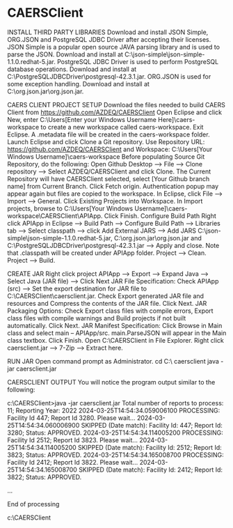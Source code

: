 # CAERSClient

INSTALL THIRD PARTY LIBRARIES
Download and install JSON Simple, ORG.JSON and PostgreSQL JDBC Driver after accepting their licenses.
JSON Simple is a popular open source JAVA parsing library and is used to parse the JSON. Download and install at C:\json-simple\json-simple-1.1.0.redhat-5.jar.
PostgreSQL JDBC Driver is used to perform PostgreSQL database operations. Download and install at C:\PostgreSQLJDBCDriver\postgresql-42.3.1.jar.
ORG.JSON is used for some exception handling. Download and install at C:\org.json.jar\org.json.jar.

CAERS CLIENT PROJECT SETUP
Download the files needed to build CAERS Client from https://github.com/AZDEQ/CAERSClient
Open Eclipse and click New, enter C:\Users\[Enter your Windows Username Here]\caers-workspace to create a new workspace called caers-workspace. Exit Eclipse. A .metadata file will be created in the caers-workspace folder.
Launch Eclipse and click Clone a Git repository. Use Repository URL: https://github.com/AZDEQ/CAERSClient and Workspace: C:\Users\[Your Windows Username]\caers-workspace
Before populating Source Git Repository, do the following:
Open Github Desktop --> File --> Clone repository --> Select AZDEQ/CAERSClient and click Clone. The Current Repository will have CAERSClient selected, select [Your Github branch name] from Current Branch. Click Fetch origin.
Authentication popup may appear again but files are copied to the workspace.
In Eclipse, click File --> Import --> General. Click Existing Projects into Workspace. In Import projects, browse to C:\Users\[Your Windows Username]\caers-workspace\CAERSClient\APIApp. Click Finish.
Configure Build Path
Right click APIApp in Eclipse --> Build Path --> Configure Build Path --> Libraries tab --> Select classpath --> click Add External JARS --> Add JARS C:\json-simple\json-simple-1.1.0.redhat-5.jar, C:\org.json.jar\org.json.jar and C:\PostgreSQLJDBCDriver\postgresql-42.3.1.jar --> Apply and close. Note that .classpath will be created under APIApp folder.
Project --> Clean.
Project --> Build.

CREATE JAR
Right click project APIApp --> Export --> Expand Java --> Select Java (JAR file) --> Click Next
JAR File Specification: Check APIApp (src) --> Set the export destination for JAR file to C:\CAERSClient\caersclient.jar. Check Export generated JAR file and resources and Compress the contents of the JAR file. Click Next.
JAR Packaging Options: Check Export class files with compile errors, Export class files with compile warnings and Build projects if not built automatically. Click Next.
JAR Manifest Specification: Click Browse in Main class and select main – APIApp/src. main.ParseJSON will appear in the Main class textbox. Click Finish.
Open C:\CAERSClient in File Explorer. Right click caersclient.jar --> 7-Zip --> Extract here.

RUN JAR
Open command prompt as Administrator.
cd C:\ caersclient
java -jar caersclient.jar

CAERSCLIENT OUTPUT
You will notice the program output similar to the following:

c:\CAERSClient>java -jar caersclient.jar
Total number of reports to process: 11; Reporting Year: 2022
2024-03-25T14:54:34.059006100 PROCESSING: Facility Id 447; Report Id 3280. Please wait...
2024-03-25T14:54:34.060006900 SKIPPED (Date match): Facility Id: 447; Report Id: 3280; Status: APPROVED.
2024-03-25T14:54:34.114005200 PROCESSING: Facility Id 2512; Report Id 3823. Please wait...
2024-03-25T14:54:34.114005200 SKIPPED (Date match): Facility Id: 2512; Report Id: 3823; Status: APPROVED.
2024-03-25T14:54:34.165008700 PROCESSING: Facility Id 2412; Report Id 3822. Please wait...
2024-03-25T14:54:34.165008700 SKIPPED (Date match): Facility Id: 2412; Report Id: 3822; Status: APPROVED.

...

End of processing

c:\CAERSClient
